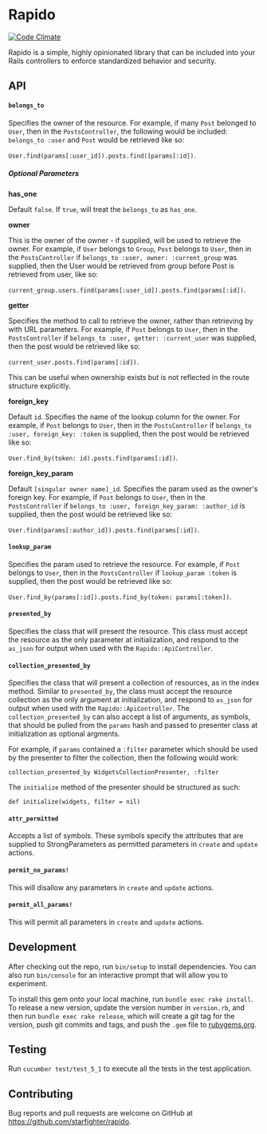 # Rapido

[![Code Climate](https://codeclimate.com/github/starfighterheavy/rapido/badges/gpa.svg)](https://codeclimate.com/github/starfighterheavy/rapido)

Rapido is a simple, highly opinionated library that can be included into your Rails controllers to enforce standardized behavior and security.

## API

#### `belongs_to`

Specifies the owner of the resource. For example, if many `Post` belonged to `User`, then in the `PostsController`, the following would be included: `belongs_to :user` and `Post` would be retrieved like so:

`User.find(params[:user_id]).posts.find([params[:id])`.

##### Optional Parameters

**has_one** 

Default `false`. If `true`, will treat the `belongs_to` as `has_one`.

**owner** 

This is the owner of the owner - if supplied, will be used to retrieve the owner. For example, if `User` belongs to `Group`, `Post` belongs to `User`, then in the `PostsController` if `belongs_to :user, owner: :current_group` was supplied, then the User would be retrieved from group before Post is retrieved from user, like so:

`current_group.users.find(params[:user_id]).posts.find(params[:id])`.

**getter**

Specifies the method to call to retrieve the owner, rather than retrieving by with URL parameters. For example, if `Post` belongs to `User`, then in the `PostsController` if `belongs_to :user, getter: :current_user` was supplied, then the post would be retrieved like so: 

`current_user.posts.find(params[:id])`. 

This can be useful when ownership exists but is not reflected in the route structure explicitly.

**foreign_key**

Default `id`. Specifies the name of the lookup column for the owner. For example, if `Post` belongs to `User`, then in the `PostsController` if `belongs_to :user, foreign_key: :token` is supplied, then the post would be retrieved like so: 

`User.find_by(token: id).posts.find(params[:id])`.

**foreign_key_param**

Default `[singular owner name]_id`. Specifies the param used as the owner's foreign key. For example, if `Post` belongs to `User`, then in the `PostsController` if `belongs_to :user, foreign_key_param: :author_id` is supplied, then the post would be retrieved like so: 

`User.find(params[:author_id]).posts.find(params[:id])`.

#### `lookup_param`

Specifies the param used to retrieve the resource. For example, if `Post` belongs to `User`, then in the `PostsController` if `lookup_param :token` is supplied, then the post would be retrieved like so: 

`User.find_by(params[:id]).posts.find_by(token: params[:token])`.

#### `presented_by`

Specifies the class that will present the resource. This class must accept the resource as the only parameter at initialization, and respond to the `as_json` for output when used with the `Rapido::ApiController`.

#### `collection_presented_by`

Specifies the class that will present a collection of resources, as in the index method. Similar to `presented_by`, the class must accept the resource collection as the only argument at initialization, and respond to `as_json` for output when used with the `Rapido::ApiController`. The `collection_presented_by` can also accept a list of arguments, as symbols, that should be pulled from the `params` hash and passed to presenter class at initialization as optional argments.

For example, if `params` contained a `:filter` parameter which should be used by the presenter to filter the collection, then the following would work: 

`collection_presented_by WidgetsCollectionPresenter, :filter`

The `initialize` method of the presenter should be structured as such:

`def initialize(widgets, filter = nil)`

#### `attr_permitted`

Accepts a list of symbols. These symbols specify the attributes that are supplied to StrongParameters as permitted parameters in `create` and `update` actions.

#### `permit_no_params!`

This will disallow any parameters in `create` and `update` actions.

#### `permit_all_params!`

This will permit all parameters in `create` and `update` actions.

## Development

After checking out the repo, run `bin/setup` to install dependencies. You can also run `bin/console` for an interactive prompt that will allow you to experiment.

To install this gem onto your local machine, run `bundle exec rake install`. To release a new version, update the version number in `version.rb`, and then run `bundle exec rake release`, which will create a git tag for the version, push git commits and tags, and push the `.gem` file to [rubygems.org](https://rubygems.org).

## Testing

Run `cucumber test/test_5_1` to execute all the tests in the test application.

## Contributing

Bug reports and pull requests are welcome on GitHub at https://github.com/starfighter/rapido.


